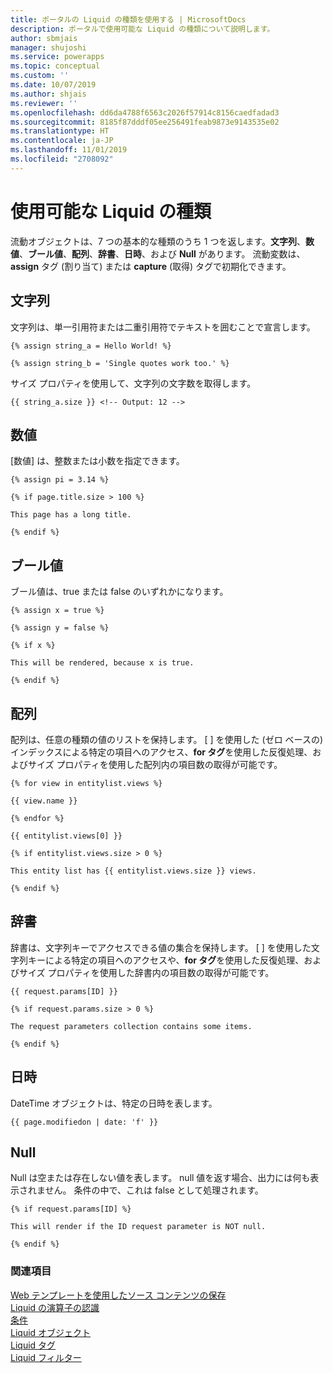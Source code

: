 ```yaml
---
title: ポータルの Liquid の種類を使用する | MicrosoftDocs
description: ポータルで使用可能な Liquid の種類について説明します。
author: sbmjais
manager: shujoshi
ms.service: powerapps
ms.topic: conceptual
ms.custom: ''
ms.date: 10/07/2019
ms.author: shjais
ms.reviewer: ''
ms.openlocfilehash: dd6da4788f6563c2026f57914c8156caedfadad3
ms.sourcegitcommit: 8185f87dddf05ee256491feab9873e9143535e02
ms.translationtype: HT
ms.contentlocale: ja-JP
ms.lasthandoff: 11/01/2019
ms.locfileid: "2708092"
---
```

# <a name="available-liquid-types"></a>使用可能な Liquid の種類

流動オブジェクトは、7 つの基本的な種類のうち 1 つを返します。**文字列**、**数値**、**ブール値**、**配列**、**辞書**、**日時**、および **Null** があります。 流動変数は、**assign** タグ (割り当て) または **capture** (取得) タグで初期化できます。

## <a name="string"></a>文字列

文字列は、単一引用符または二重引用符でテキストを囲むことで宣言します。

```
{% assign string_a = Hello World! %}

{% assign string_b = 'Single quotes work too.' %}
```

サイズ プロパティを使用して、文字列の文字数を取得します。

```
{{ string_a.size }} <!-- Output: 12 -->
```

## <a name="number"></a>数値

[数値] は、整数または小数を指定できます。

```
{% assign pi = 3.14 %}

{% if page.title.size > 100 %}

This page has a long title.

{% endif %}
```

## <a name="boolean"></a>ブール値

ブール値は、true または false のいずれかになります。

```
{% assign x = true %}

{% assign y = false %}

{% if x %}

This will be rendered, because x is true.

{% endif %}
```

## <a name="array"></a>配列

配列は、任意の種類の値のリストを保持します。 \[ \] を使用した (ゼロ ベースの) インデックスによる特定の項目へのアクセス、**for タグ**を使用した反復処理、およびサイズ プロパティを使用した配列内の項目数の取得が可能です。

```
{% for view in entitylist.views %}

{{ view.name }}

{% endfor %}

{{ entitylist.views[0] }}

{% if entitylist.views.size > 0 %}

This entity list has {{ entitylist.views.size }} views.

{% endif %}
```

## <a name="dictionary"></a>辞書

辞書は、文字列キーでアクセスできる値の集合を保持します。 \[ \] を使用した文字列キーによる特定の項目へのアクセスや、**for タグ**を使用した反復処理、およびサイズ プロパティを使用した辞書内の項目数の取得が可能です。

```
{{ request.params[ID] }}

{% if request.params.size > 0 %}

The request parameters collection contains some items.

{% endif %}
```

## <a name="datetime"></a>日時

DateTime オブジェクトは、特定の日時を表します。

```
{{ page.modifiedon | date: 'f' }}
```

## <a name="null"></a>Null

Null は空または存在しない値を表します。 null 値を返す場合、出力には何も表示されません。 条件の中で、これは false として処理されます。

```
{% if request.params[ID] %}

This will render if the ID request parameter is NOT null.

{% endif %}
```

### <a name="see-also"></a>関連項目

[Web テンプレートを使用したソース コンテンツの保存](store-content-web-templates.md)  
[Liquid の演算子の認識](liquid-operators.md)  
[条件](liquid-conditional-operators.md)  
[Liquid オブジェクト](liquid-objects.md)  
[Liquid タグ](liquid-tags.md)  
[Liquid フィルター](liquid-filters.md)  
